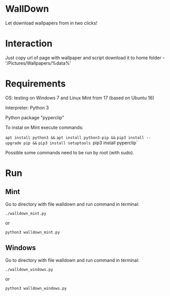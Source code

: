 # WallDown
Let download wallpapers from [](wallhaven.cc) in two clicks!

# Interaction
Just copy url of page with wallpaper and script download it to home folder - '/Pictures/Wallpapers/%data%'

# Requirements

OS: testing on Windows 7 and Linux Mint from 17 (based on Ubuntu 16)

Interpreter: Python 3

Python package "pyperclip" [](http://pyperclip.readthedocs.io/en/latest/introduction.html)

To instal on Mint execute commands:

`apt install python3 &&`
`apt install python3-pip &&`
`pip3 install --upgrade pip &&`
`pip3 install setuptools
`pip3 install pyperclip`

Possible some commands need to be run by root (with sudo).

# Run

## Mint

Go to directory with file walldown and run command in terminal:

`./walldown_mint.py`

or

`python3 walldown_mint.py`

## Windows

Go to directory with file walldown and run command in terminal:

`./walldown_windows.py`

or

`python3 walldown_windows.py`